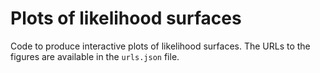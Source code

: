 # Plots of likelihood surfaces

Code to produce interactive plots of likelihood surfaces. The URLs to the figures are available in the `urls.json` file.
